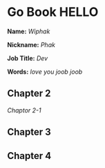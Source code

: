 # Go Book HELLO

**Name:** *Wiphak*

**Nickname:** *Phak*

**Job Title:** *Dev*

**Words:** *love you joob joob* 
## Chapter 2

*Chaptor 2-1*

## Chapter 3

## Chapter 4
